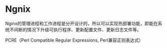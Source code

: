# Ngnix

Nginx的管理进程和工作进程是分开设计的，所以可以实现热部署功能，即能在系统不间断的情况下升级可执行程序、更新配置文件、更新日志文件等。

PCRE（Perl Compatible Regular Expressions, Perl兼容正则表达式） 


